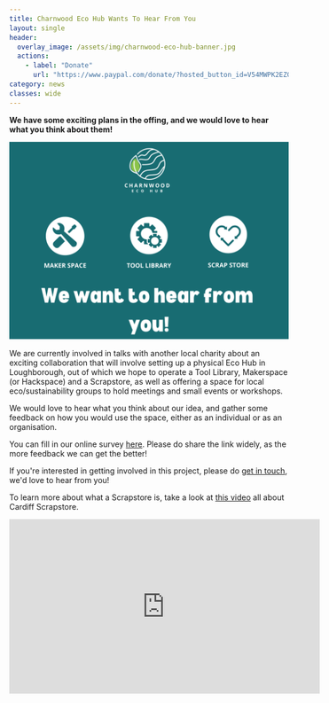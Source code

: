 ```yaml
---
title: Charnwood Eco Hub Wants To Hear From You
layout: single
header:
  overlay_image: /assets/img/charnwood-eco-hub-banner.jpg
  actions:
    - label: "Donate"
      url: "https://www.paypal.com/donate/?hosted_button_id=V54MWPK2EZGPY"
category: news
classes: wide
---
```


**We have some exciting plans in the offing, and we would love to hear what you think about them!**

![We want to hear from you!](/assets/img/charnwood-eco-hub-wants-to-hear-from-you.png)

We are currently involved in talks with another local charity about an exciting collaboration that will involve setting up a physical Eco Hub in Loughborough, out of which we hope to operate a Tool Library, Makerspace (or Hackspace) and a Scrapstore, as well as offering a space for local eco/sustainability groups to hold meetings and small events or workshops.

We would love to hear what you think about our idea, and gather some feedback on how you would use the space, either as an individual or as an organisation.

You can fill in our online survey [here](https://docs.google.com/forms/d/e/1FAIpQLSeunNy8gA1OsdnYPz8d7KdB6WS-FWnLnyFCXdhRkUbLU5cR7A/viewform). Please do share the link widely, as the more feedback we can get the better!

If you're interested in getting involved in this project, please do [get in touch](/contact), we'd love to hear from you!

To learn more about what a Scrapstore is, take a look at [this video](https://www.youtube.com/watch?v=btab31yZy2A) all about Cardiff Scrapstore.

<iframe width="560" height="315" src="https://www.youtube.com/embed/btab31yZy2A?si=WRLECXF6HEjqf-Y7" title="YouTube video player" frameborder="0" allow="accelerometer; autoplay; clipboard-write; encrypted-media; gyroscope; picture-in-picture; web-share" referrerpolicy="strict-origin-when-cross-origin" allowfullscreen></iframe>


